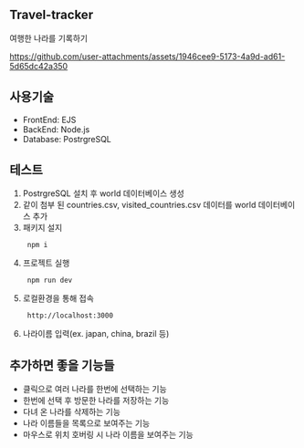 ## Travel-tracker
여행한 나라를 기록하기

https://github.com/user-attachments/assets/1946cee9-5173-4a9d-ad61-5d65dc42a350

## 사용기술
- FrontEnd: EJS
- BackEnd: Node.js
- Database: PostrgreSQL

## 테스트
1. PostrgreSQL 설치 후 world 데이터베이스 생성
2. 같이 첨부 된 countries.csv, visited_countries.csv 데이터를 world 데이터베이스 추가
3. 패키지 설지
   ```
    npm i
   ```
4. 프로젝트 실행
   ```
    npm run dev
   ```
5. 로컬환경을 통해 접속
   ```
    http://localhost:3000
   ```
6. 나라이름 입력(ex. japan, china, brazil 등)

## 추가하면 좋을 기능들
- 클릭으로 여러 나라를 한번에 선택하는 기능
- 한번에 선택 후 방문한 나라를 저장하는 기능
- 다녀 온 나라를 삭제하는 기능
- 나라 이름들을 목록으로 보여주는 기능
- 마우스로 위치 호버링 시 나라 이름을 보여주는 기능
